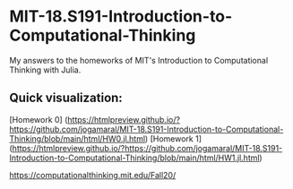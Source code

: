 # MIT-18.S191-Introduction-to-Computational-Thinking
 My answers to the homeworks of MIT's Introduction to Computational Thinking with Julia.

## Quick visualization:

[Homework 0] (https://htmlpreview.github.io/?https://github.com/jogamaral/MIT-18.S191-Introduction-to-Computational-Thinking/blob/main/html/HW0.jl.html)
[Homework 1] (https://htmlpreview.github.io/?https://github.com/jogamaral/MIT-18.S191-Introduction-to-Computational-Thinking/blob/main/html/HW1.jl.html)

https://computationalthinking.mit.edu/Fall20/

